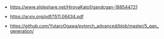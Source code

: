 * https://www.slideshare.net/HiroyaKato1/gandcgan-188544721
* https://arxiv.org/pdf/1511.06434.pdf

* https://github.com/YutaroOgawa/pytorch_advanced/blob/master/5_gan_generation/